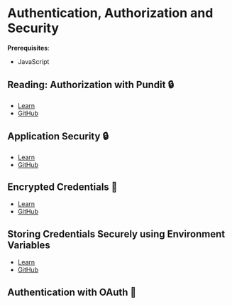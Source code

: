 # Authentication, Authorization and Security

**Prerequisites**:
- JavaScript

<!-- TODO: overview -->

## Reading: Authorization with Pundit 🔒
- [Learn](https://learn.firstdraft.com/lessons/202-pundit-authorization)
- [GitHub](https://github.com/appdev-lessons/pundit-authorization)

## Application Security 🔒
- [Learn](https://learn.firstdraft.com/lessons/312-rails-security)
- [GitHub](https://github.com/DPI-WE/rails-security)

## Encrypted Credentials 🤫
- [Learn](https://learn.firstdraft.com/lessons/298-rails-encrypted-credentials)
- [GitHub](https://github.com/DPI-WE/rails-encrypted-credentials)

## Storing Credentials Securely using Environment Variables
- [Learn](https://learn.firstdraft.com/lessons/52-storing-credentials-securely)
- [GitHub](https://github.com/appdev-lessons/storing-credentials-securely)

<!-- TODO -->
## Authentication with OAuth 🪪

